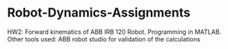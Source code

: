 # Robot-Dynamics-Assignments

HW2: Forward kinematics of ABB IRB 120 Robot. Programming in MATLAB. Other tools used: ABB robot studio for validation of the calculations
